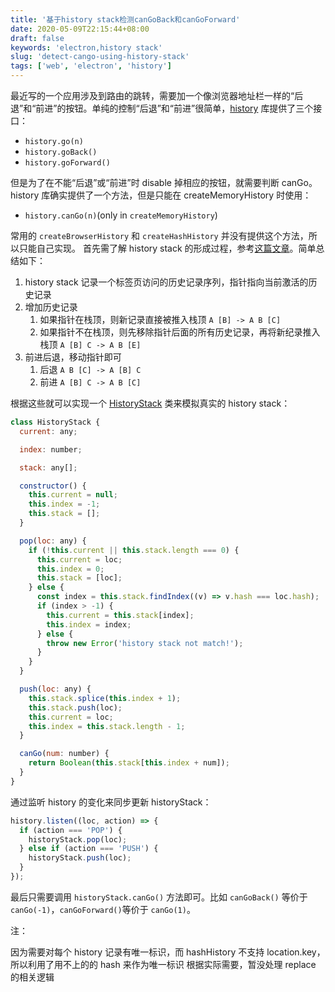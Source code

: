 ```yaml
---
title: '基于history stack检测canGoBack和canGoForward'
date: 2020-05-09T22:15:44+08:00
draft: false
keywords: 'electron,history stack'
slug: 'detect-cango-using-history-stack'
tags: ['web', 'electron', 'history']
---
```


最近写的一个应用涉及到路由的跳转，需要加一个像浏览器地址栏一样的“后退”和“前进”的按钮。单纯的控制“后退”和“前进”很简单，[history](https://link.zhihu.com/?target=https%3A//github.com/ReactTraining/history) 库提供了三个接口：

- `history.go(n)`
- `history.goBack()`
- `history.goForward()`

但是为了在不能“后退”或“前进”时 disable 掉相应的按钮，就需要判断 canGo。history 库确实提供了一个方法，但是只能在 createMemoryHistory 时使用：

- `history.canGo(n)`(only in `createMemoryHistory`)

常用的 `createBrowserHistory` 和 `createHashHistory` 并没有提供这个方法，所以只能自己实现。
首先需了解 history stack 的形成过程，参考[这篇文章](https://zhuanlan.zhihu.com/p/28249437)。简单总结如下：

1. history stack 记录一个标签页访问的历史记录序列，指针指向当前激活的历史记录
2. 增加历史记录
   1. 如果指针在栈顶，则新记录直接被推入栈顶 `A [B] -> A B [C]`
   2. 如果指针不在栈顶，则先移除指针后面的所有历史记录，再将新纪录推入栈顶 `A [B] C -> A B [E]`
3. 前进后退，移动指针即可
   1. 后退 `A B [C] -> A [B] C`
   2. 前进 `A [B] C -> A B [C]`

根据这些就可以实现一个 [HistoryStack](https://link.zhihu.com/?target=https%3A//github.com/waningflow/NarutoMusic/blob/master/app/utils/historyStack.ts) 类来模拟真实的 history stack：

```js
class HistoryStack {
  current: any;

  index: number;

  stack: any[];

  constructor() {
    this.current = null;
    this.index = -1;
    this.stack = [];
  }

  pop(loc: any) {
    if (!this.current || this.stack.length === 0) {
      this.current = loc;
      this.index = 0;
      this.stack = [loc];
    } else {
      const index = this.stack.findIndex((v) => v.hash === loc.hash);
      if (index > -1) {
        this.current = this.stack[index];
        this.index = index;
      } else {
        throw new Error('history stack not match!');
      }
    }
  }

  push(loc: any) {
    this.stack.splice(this.index + 1);
    this.stack.push(loc);
    this.current = loc;
    this.index = this.stack.length - 1;
  }

  canGo(num: number) {
    return Boolean(this.stack[this.index + num]);
  }
}
```

通过监听 history 的变化来同步更新 historyStack：

```js
history.listen((loc, action) => {
  if (action === 'POP') {
    historyStack.pop(loc);
  } else if (action === 'PUSH') {
    historyStack.push(loc);
  }
});
```

最后只需要调用 `historyStack.canGo()` 方法即可。比如 `canGoBack()` 等价于 `canGo(-1)`，`canGoForward()`等价于 `canGo(1)`。

注：

因为需要对每个 history 记录有唯一标识，而 hashHistory 不支持 location.key，所以利用了用不上的的 hash 来作为唯一标识
根据实际需要，暂没处理 replace 的相关逻辑
